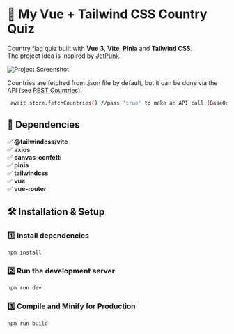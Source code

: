 #  🌿 My Vue + Tailwind CSS Country Quiz

Country flag quiz built with **Vue 3**, **Vite**, **Pinia** and **Tailwind CSS**.    
The project idea is inspired by [JetPunk](https://www.jetpunk.com/).     

![Project Screenshot](https://github.com/user-attachments/assets/601a537d-05fa-4d52-9814-094bee6b47ee)

Countries are fetched from .json file by default, but it can be done via the API (see [REST Countries](https://restcountries.com/)).     

```sh
 await store.fetchCountries() //pass 'true' to make an API call (BaseQuiz.vue)
```

## 📌 Dependencies

✅ **@tailwindcss/vite**     
✅ **axios**    
✅ **canvas-confetti**    
✅ **pinia**     
✅ **tailwindcss**   
✅ **vue**   
✅ **vue-router**   


## 🛠️ Installation & Setup

### 1️⃣ Install dependencies

```sh
npm install
```

### 2️⃣ Run the development server

```sh
npm run dev
```

### 3️⃣ Compile and Minify for Production

```sh
npm run build
```
